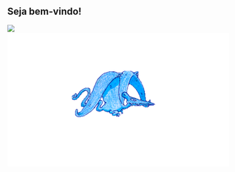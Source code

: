 <h2>Seja bem-vindo!</h2> 
<img src="https://media4.giphy.com/media/v1.Y2lkPTc5MGI3NjExOXM4eW1mb3NhNW54MWtrNmx6ZnR3dGxwNjlzdTZtaTZ0Y3lxcWFjcyZlcD12MV9pbnRlcm5hbF9naWZfYnlfaWQmY3Q9Zw/du3J3cXyzhj75IOgvA/giphy.gif" width="200">

<!--
**Ntzzin/Ntzzin** is a ✨ _special_ ✨ repository because its `README.md` (this file) appears on your GitHub profile.

Here are some ideas to get you started:

- 🔭 I’m currently working on ...
- 🌱 I’m currently learning ...
- 👯 I’m looking to collaborate on ...
- 🤔 I’m looking for help with ...
- 💬 Ask me about ...
- 📫 How to reach me: ...
- 😄 Pronouns: ...
- ⚡ Fun fact: ...
-->
<div align="center">
<img src="giphy-ezgif.com-gif-maker.gif" width="600">
</div>
<!--![Ptero.out](https://media1.giphy.com/media/v1.Y2lkPTc5MGI3NjExYjd5ZXhjc3B3YnV4dW54ejkzZDZyN2NrbndjbGlhMm1jMnRuaHNtMSZlcD12MV9pbnRlcm5hbF9naWZfYnlfaWQmY3Q9Zw/4h3ClDNAunUvS/giphy.gif)-->
